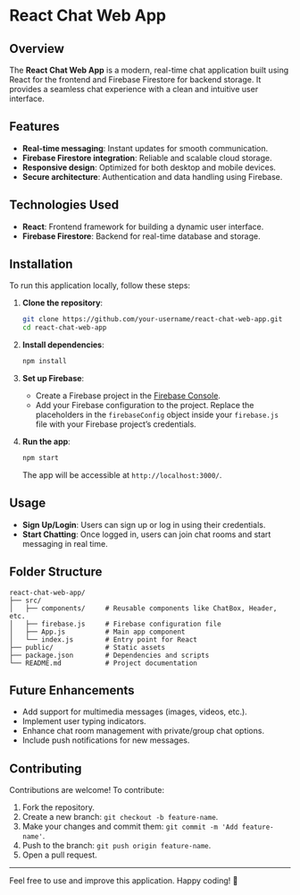 # React Chat Web App

## Overview
The **React Chat Web App** is a modern, real-time chat application built using React for the frontend and Firebase Firestore for backend storage. It provides a seamless chat experience with a clean and intuitive user interface.

## Features
- **Real-time messaging**: Instant updates for smooth communication.
- **Firebase Firestore integration**: Reliable and scalable cloud storage.
- **Responsive design**: Optimized for both desktop and mobile devices.
- **Secure architecture**: Authentication and data handling using Firebase.

## Technologies Used
- **React**: Frontend framework for building a dynamic user interface.
- **Firebase Firestore**: Backend for real-time database and storage.

## Installation
To run this application locally, follow these steps:

1. **Clone the repository**:
   ```bash
   git clone https://github.com/your-username/react-chat-web-app.git
   cd react-chat-web-app
   ```

2. **Install dependencies**:
   ```bash
   npm install
   ```

3. **Set up Firebase**:
   - Create a Firebase project in the [Firebase Console](https://console.firebase.google.com/).
   - Add your Firebase configuration to the project. Replace the placeholders in the `firebaseConfig` object inside your `firebase.js` file with your Firebase project’s credentials.

4. **Run the app**:
   ```bash
   npm start
   ```
   The app will be accessible at `http://localhost:3000/`.

## Usage
- **Sign Up/Login**: Users can sign up or log in using their credentials.
- **Start Chatting**: Once logged in, users can join chat rooms and start messaging in real time.

## Folder Structure
```
react-chat-web-app/
├── src/
│   ├── components/     # Reusable components like ChatBox, Header, etc.
│   ├── firebase.js     # Firebase configuration file
│   ├── App.js          # Main app component
│   └── index.js        # Entry point for React
├── public/             # Static assets
├── package.json        # Dependencies and scripts
└── README.md           # Project documentation
```

## Future Enhancements
- Add support for multimedia messages (images, videos, etc.).
- Implement user typing indicators.
- Enhance chat room management with private/group chat options.
- Include push notifications for new messages.

## Contributing
Contributions are welcome! To contribute:
1. Fork the repository.
2. Create a new branch: `git checkout -b feature-name`.
3. Make your changes and commit them: `git commit -m 'Add feature-name'`.
4. Push to the branch: `git push origin feature-name`.
5. Open a pull request.

<!-- ## License
This project is licensed under the [MIT License](LICENSE). -->

---
Feel free to use and improve this application. Happy coding! 🎉
